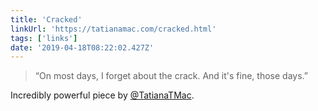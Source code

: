 ```yaml
---
title: 'Cracked'
linkUrl: 'https://tatianamac.com/cracked.html'
tags: ['links'] 
date: '2019-04-18T08:22:02.427Z'
---
```

> “On most days, I forget about the crack. And it's fine, those days.”

Incredibly powerful piece by [@TatianaTMac](//twitter.com/TatianaTMac).